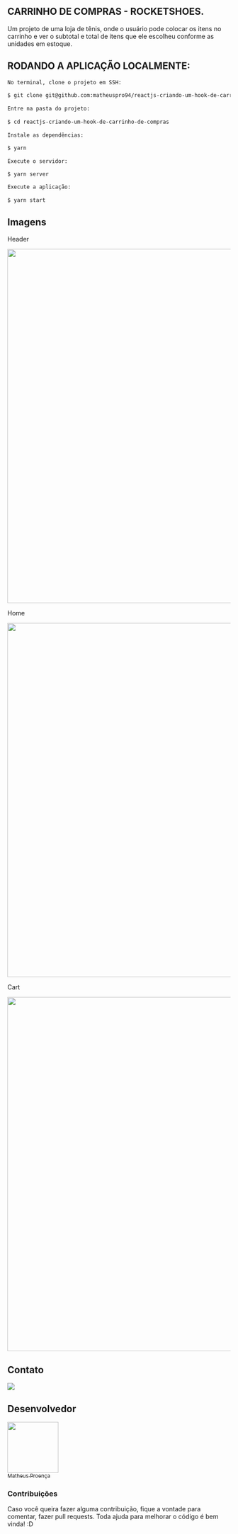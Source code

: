 ## CARRINHO DE COMPRAS - ROCKETSHOES.

Um projeto de uma loja de tênis, onde o usuário pode colocar os itens no carrinho e ver o subtotal e total de itens que ele escolheu conforme as unidades em estoque.

## RODANDO A APLICAÇÃO LOCALMENTE:

```bash
No terminal, clone o projeto em SSH:
 
$ git clone git@github.com:matheuspro94/reactjs-criando-um-hook-de-carrinho-de-compras.git
 
Entre na pasta do projeto:
 
$ cd reactjs-criando-um-hook-de-carrinho-de-compras
 
Instale as dependências:
 
$ yarn
 
Execute o servidor:

$ yarn server

Execute a aplicação:
 
$ yarn start
```

## Imagens

Header

<p align="center">
  <img width="800" src="src/assets/readme/Header.png"> 
</p>

Home

<p align="center">
  <img width="800" src="src/assets/readme/Home.png"> 
</p>

Cart

<p align="center">
  <img width="800" src="src/assets/readme/Cart.png"> 
</p>

## Contato
 
<a targer="_blank" href="https://www.linkedin.com/in/matheus-proenca-dev/"><img src="https://img.icons8.com/fluency/48/000000/linkedin.png"/></a>
 
## Desenvolvedor
 
[<img src="https://avatars.githubusercontent.com/u/74427703?v=4" width=115><br><sub>Matheus Proença</sub>](https://github.com/mroenca40)
 
### Contribuições
 
Caso você queira fazer alguma contribuição, fique a vontade para comentar, fazer pull requests. Toda ajuda para melhorar o código é bem vinda! :D
 
###
